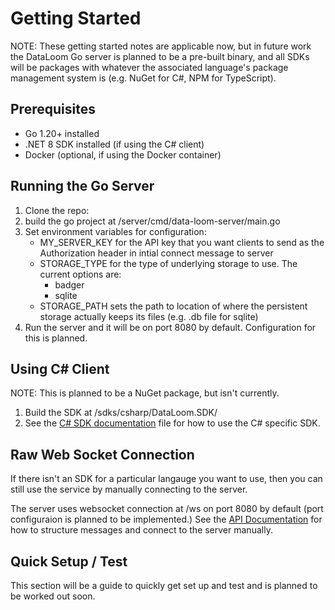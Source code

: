 # Getting Started

NOTE: These getting started notes are applicable now, but in future work the DataLoom Go server is planned to be a pre-built binary, and all SDKs will be packages with whatever the associated language's package management system is (e.g. NuGet for C#, NPM for TypeScript).

## Prerequisites
- Go 1.20+ installed
- .NET 8 SDK installed (if using the C# client)
- Docker (optional, if using the Docker container)

## Running the Go Server
1. Clone the repo:
2. build the go project at /server/cmd/data-loom-server/main.go
3. Set environment variables for configuration:
    - MY_SERVER_KEY for the API key that you want clients to send as the Authorization header in intial connect message to server
    - STORAGE_TYPE for the type of underlying storage to use. The current options are:
        - badger
        - sqlite
    - STORAGE_PATH sets the path to location of where the persistent storage actually keeps its files (e.g. .db file for sqlite)
4. Run the server and it will be on port 8080 by default. Configuration for this is planned.

## Using C# Client
NOTE: This is planned to be a NuGet package, but isn't currently.
1. Build the SDK at /sdks/csharp/DataLoom.SDK/
2. See the [C# SDK documentation](/docs/csharp-client.md) file for how to use the C# specific SDK.


## Raw Web Socket Connection
If there isn't an SDK for a particular langauge you want to use, then you can still use the service by manually connecting to the server. 

The server uses websocket connection at /ws on port 8080 by default (port configuraion is planned to be implemented.) See the [API Documentation](/docs/api.md) for how to structure messages and connect to the server manually.

## Quick Setup / Test
This section will be a guide to quickly get set up and test and is planned to be worked out soon.